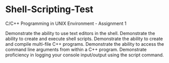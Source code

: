 # Shell-Scripting-Test

C/C++ Programming in UNIX Environment - Assignment 1

Demonstrate the ability to use text editors in the shell. Demonstrate the ability to create and execute shell scripts. Demonstrate the ability to create and compile multi-file C++ programs. Demonstrate the ability to access the command line arguments from within a C++ program. Demonstrate proficiency in logging your console input/output using the script command.
